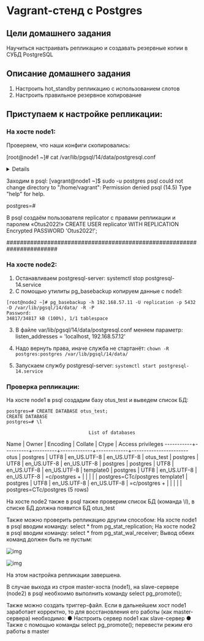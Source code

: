 # Vagrant-стенд c Postgres

## Цели домашнего задания
Научиться настраивать репликацию и создавать резервные копии в СУБД PostgreSQL

## Описание домашнего задания
1) Настроить hot_standby репликацию с использованием слотов
2) Настроить правильное резервное копирование


## Приступаем к настройке репликации: 
### На хосте node1:

Проверяем, что наши конфиги скопировались:

[root@node1 ~]# cat /var/lib/pgsql/14/data/postgresql.conf
<details>
```
[root@node1 ~]# cat /var/lib/pgsql/14/data/postgresql.conf
#Указываем ip-адреса, на которых postgres будет слушать трафик на порту 5432 (параметр port)
listen_addresses = 'localhost, 192.168.57.11'
#Указываем порт порт postgres
port = 5432
#Устанавливаем максимально 100 одновременных подключений
max_connections = 100
log_directory = 'log'
log_filename = 'postgresql-%a.log'
log_rotation_age = 1d
log_rotation_size = 0
log_truncate_on_rotation = on
max_wal_size = 1GB
min_wal_size = 80MB
log_line_prefix = '%m [%p] '
#Указываем часовой пояс для Москвы
log_timezone = 'UTC+3'
timezone = 'UTC+3'
datestyle = 'iso, mdy'
lc_messages = 'en_US.UTF-8'
lc_monetary = 'en_US.UTF-8'
lc_numeric = 'en_US.UTF-8'
lc_time = 'en_US.UTF-8'
default_text_search_config = 'pg_catalog.english'
#можно или нет подключаться к postgresql для выполнения запросов в процессе восстановления;
hot_standby = on
#Включаем репликацию
wal_level = replica
#Количество планируемых слейвов
max_wal_senders = 3
#Максимальное количество слотов репликации
max_replication_slots = 3
#будет ли сервер slave сообщать мастеру о запросах, которые он выполняет.
hot_standby_feedback = on
#Включаем использование зашифрованных паролей
password_encryption = scram-sha-256

```
</details>
[root@node1 ~]# cat /var/lib/pgsql/14/data/pg_hba.conf
<details>
```# TYPE  DATABASE        USER            ADDRESS                 METHOD
# "local" is for Unix domain socket connections only
local   all                  all                                                peer
# IPv4 local connections:
host    all                  all             127.0.0.1/32              scram-sha-256
# IPv6 local connections:
host    all                  all             ::1/128                       scram-sha-256
# Allow replication connections from localhost, by a user with the
# replication privilege.
local   replication      all                                                peer
host    replication     all             127.0.0.1/32               scram-sha-256
host    replication     all             ::1/128                        scram-sha-256
host    replication replication    192.168.57.11/32        scram-sha-256
host    replication replication    192.168.57.12/32        scram-sha-256
host    all   barman    192.168.57.13/32    scram-sha-256
host    replication   barman    192.168.57.13/32    scram-sha-256
```
 </details>

Заходим в psql:
[vagrant@node1 ~]$ sudo -u postgres psql
could not change directory to "/home/vagrant": Permission denied
psql (14.5)
Type "help" for help.

postgres=# 

В psql создаём пользователя replicator c правами репликации и паролем «Otus2022!»
CREATE USER replicator WITH REPLICATION Encrypted PASSWORD 'Otus2022!';


#######################################################################

### На хосте node2:
1) Останавливаем postgresql-server: systemctl stop postgresql-14.service
2) С помощью утилиты pg_basebackup копируем данные с node1:

```
[root@node2 ~]# pg_basebackup -h 192.168.57.11 -U replication -p 5432 -D /var/lib/pgsql/14/data/ -R -P
Password:
34817/34817 kB (100%), 1/1 tablespace

```

3) В файле var/lib/pgsql/14/data/postgresql.conf меняем параметр:
listen_addresses = 'localhost, 192.168.57.12'

4) Надо вернуть права, иначе служба не стартанёт: 
```chown -R postgres:postgres /var/lib/pgsql/14/data/```

5) Запускаем службу postgresql-server: ```systemctl start postgresql-14.service```

### Проверка репликации:
На хосте node1 в psql создадим базу otus_test и выведем список БД:

```
postgres=# CREATE DATABASE otus_test;
CREATE DATABASE
postgres=# \l
```
                                  List of databases
   Name    |  Owner   | Encoding |   Collate   |    Ctype    |   Access privileges
-----------+----------+----------+-------------+-------------+-----------------------
 otus      | postgres | UTF8     | en_US.UTF-8 | en_US.UTF-8 |
 otus_test | postgres | UTF8     | en_US.UTF-8 | en_US.UTF-8 |
 postgres  | postgres | UTF8     | en_US.UTF-8 | en_US.UTF-8 |
 template0 | postgres | UTF8     | en_US.UTF-8 | en_US.UTF-8 | =c/postgres          +
           |          |          |             |             | postgres=CTc/postgres
 template1 | postgres | UTF8     | en_US.UTF-8 | en_US.UTF-8 | =c/postgres          +
           |          |          |             |             | postgres=CTc/postgres
(5 rows)


На хосте node2 также в psql также проверим список БД (команда \l), в списке БД должна появится БД
otus_test


Также можно проверить репликацию другим способом:
На хосте node1 в psql вводим команду: select * from pg_stat_replication;
На хосте node2 в psql вводим команду: select * from pg_stat_wal_receiver;
Вывод обеих команд должен быть не пустым:

![img](Image1.png)

![img](Image2.png)

На этом настройка репликации завершена.

В случае выхода из строя master-хоста (node1), на slave-сервере (node2) в psql необхоимо выполнить
команду select pg_promote();

Также можно создать триггер-файл.
Если в дальнейшем хост node1 заработает корректно, то для восстановления его работы (как master-сервера) необходимо:
● Настроить сервер node1 как slave-сервер
● Также с помощью команды select pg_promote(); перевести режим его работы в master
